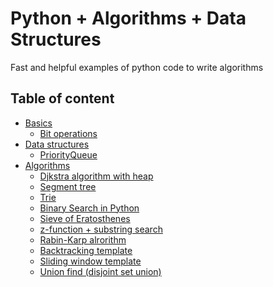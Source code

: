 # Python + Algorithms + Data Structures

Fast and helpful examples of python code to write algorithms

## Table of content
- [Basics]()
    - [Bit operations]()
- [Data structures]()
    - [PriorityQueue]()
- [Algorithms]()
    - [Djkstra algorithm with heap]()
    - [Segment tree]()
    - [Trie]()
    - [Binary Search in Python]()
    - [Sieve of Eratosthenes]()
    - [z-function + substring search]()
    - [Rabin-Karp alrorithm]()
    - [Backtracking template]()
    - [Sliding window template]()
    - [Union find (disjoint set union)]()
